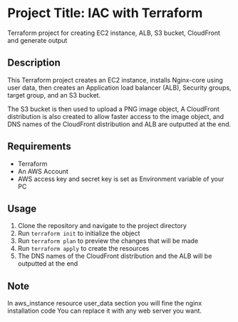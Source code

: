 # Project Title: IAC with Terraform

Terraform project for creating EC2 instance, ALB, S3 bucket, CloudFront and generate output

## Description  
This Terraform project creates an EC2 instance, installs Nginx-core using user data, then creates an Application load balancer (ALB), Security groups, target group, and an S3 bucket. 

The S3 bucket is then used to upload a PNG image object, A CloudFront distribution is also created to allow faster access to the image object, and DNS names of the CloudFront distribution and ALB are outputted at the end.

## Requirements
- Terraform 
- An AWS Account
- AWS access key and secret key is set as Environment variable of your PC

## Usage
1. Clone the repository and navigate to the project directory
2. Run `terraform init` to initialize the object
3. Run `terraform plan` to preview the changes that will be made
4. Run `terraform apply` to create the resources
5. The DNS names of the CloudFront distribution and the ALB will be outputted at the end

## Note
In aws_instance resource user_data section you will fine the nginx installation code You can replace it with any web server you want. 

